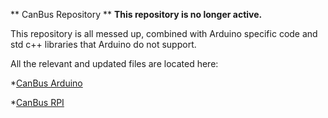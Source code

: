 ** CanBus Repository **
**This repository is no longer active.**

This repository is all messed up, combined with Arduino specific code and std c++ libraries that Arduino do not support.

All the relevant and updated files are located here:

*[CanBus Arduino](https://github.com/AlandSailingRobots/sailingrobot/tree/canbus_cleanup/ArduinoSketches/libraries)

*[CanBus RPI](https://github.com/AlandSailingRobots/sailingrobot/tree/canbus_cleanup/NavigationSystem/Hardwares/CAN_Services)
